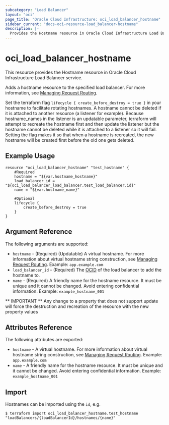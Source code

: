 ```yaml
---
subcategory: "Load Balancer"
layout: "oci"
page_title: "Oracle Cloud Infrastructure: oci_load_balancer_hostname"
sidebar_current: "docs-oci-resource-load_balancer-hostname"
description: |-
  Provides the Hostname resource in Oracle Cloud Infrastructure Load Balancer service
---
```


# oci_load_balancer_hostname
This resource provides the Hostname resource in Oracle Cloud Infrastructure Load Balancer service.

Adds a hostname resource to the specified load balancer. For more information, see
[Managing Request Routing](https://docs.cloud.oracle.com/iaas/Content/Balance/Tasks/managingrequest.htm).

Set the terraform flag `lifecycle { create_before_destroy = true }` in your hostname to facilitate rotating hostnames. 
A hostname cannot be deleted if it is attached to another resource (a listener for example).
Because hostname_names in the listener is an updatable parameter, terraform will attempt to recreate the hostname first and then update the listener but the hostname cannot be deleted while it is attached to a listener so it will fail.
Setting the flag makes it so that when a hostname is recreated, the new hostname will be created first before the old one gets deleted.

## Example Usage

```hcl
resource "oci_load_balancer_hostname" "test_hostname" {
	#Required
	hostname = "${var.hostname_hostname}"
	load_balancer_id = "${oci_load_balancer_load_balancer.test_load_balancer.id}"
	name = "${var.hostname_name}"

    #Optional
    lifecycle {
	    create_before_destroy = true
	}
}
```

## Argument Reference

The following arguments are supported:

* `hostname` - (Required) (Updatable) A virtual hostname. For more information about virtual hostname string construction, see [Managing Request Routing](https://docs.cloud.oracle.com/iaas/Content/Balance/Tasks/managingrequest.htm#routing).  Example: `app.example.com` 
* `load_balancer_id` - (Required) The [OCID](https://docs.cloud.oracle.com/iaas/Content/General/Concepts/identifiers.htm) of the load balancer to add the hostname to.
* `name` - (Required) A friendly name for the hostname resource. It must be unique and it cannot be changed. Avoid entering confidential information.  Example: `example_hostname_001` 


** IMPORTANT **
Any change to a property that does not support update will force the destruction and recreation of the resource with the new property values

## Attributes Reference

The following attributes are exported:

* `hostname` - A virtual hostname. For more information about virtual hostname string construction, see [Managing Request Routing](https://docs.cloud.oracle.com/iaas/Content/Balance/Tasks/managingrequest.htm#routing).  Example: `app.example.com` 
* `name` - A friendly name for the hostname resource. It must be unique and it cannot be changed. Avoid entering confidential information.  Example: `example_hostname_001` 

## Import

Hostnames can be imported using the `id`, e.g.

```
$ terraform import oci_load_balancer_hostname.test_hostname "loadBalancers/{loadBalancerId}/hostnames/{name}" 
```

